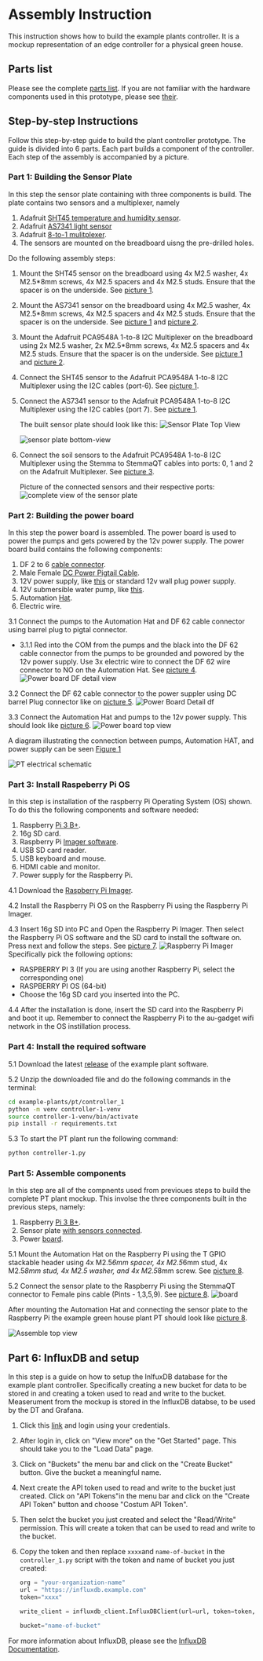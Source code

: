 # Assembly Instruction

This instruction shows how to build the example plants controller. It is a mockup representation of an edge controller for a physical green house.

## Parts list

Please see the complete [parts list](../PARTS.md).
If you are not familiar with the hardware components used in this prototype,
please see [their](../../parts/hardware-pictures/parts-pictures.md).

## Step-by-step Instructions

Follow this step-by-step guide to build the plant controller prototype.
The guide is divided into 6 parts. Each part builds a component of
the controller. Each step of the assembly is accompanied by a picture.

### Part 1: Building the Sensor Plate

In this step the sensor plate containing with three components is build.
The plate contains two sensors and a multiplexer, namely

1. Adafruit [SHT45 temperature and humidity sensor](../../parts/hardware-pictures/STH45-adafruit.jpg).
1. Adafruit [AS7341 light sensor](../../parts/hardware-pictures/AS7341-adafruit.jpg)
1. Adafruit [8-to-1 mulitplexer](../../parts/hardware-pictures/PCA9548-adafruit.jpg).
1. The sensors are mounted on the breadboard uisng the pre-drilled holes.

Do the following assembly steps:

1. Mount the SHT45 sensor on the breadboard using 4x M2.5 washer,
    4x M2.5*8mm screws, 4x M2.5 spacers and 4x M2.5 studs. Ensure that
    the spacer is on the underside. See [picture 1](#sensor-plate-top-view).

2. Mount the AS7341 sensor on the breadboard using 4x M2.5 washer, 4x M2.5*8mm screws,
   4x M2.5 spacers and 4x M2.5 studs. Ensure that the spacer is on the underside.
   See [picture 1](#sensor-plate-top-view) and [picture 2](#sensor-plate-bottom-view).

3. Mount the Adafruit PCA9548A 1-to-8 I2C Multiplexer on the breadboard using
   2x M2.5 washer, 2x M2.5*8mm screws, 4x M2.5 spacers and 4x M2.5 studs.
   Ensure that the spacer is on the underside. See
   [picture 1](#sensor-plate-top-view) and [picture 2](#sensor-plate-bottom-view).

4. Connect the SHT45 sensor to the Adafruit PCA9548A 1-to-8 I2C Multiplexer
   using the I2C cables (port-6). See [picture 1](#sensor-plate-top-view).

5. Connect the AS7341 sensor to the Adafruit PCA9548A 1-to-8 I2C Multiplexer
   using the I2C cables (port 7). See [picture 1](#sensor-plate-top-view).

   <!-- markdownlint-disable MD013 -->
   <a id="sensor-plate-top-view"></a>

   The built sensor plate should look like this:
   ![Sensor Plate Top View](pictures/sensor-plate.jpg)

   <!-- markdownlint-disable MD013 -->
   <a id="sensor-plate-bottom-view"></a>

   ![sensor plate bottom-view](pictures/sensor_plate_bottom.jpg)

6. Connect the soil sensors to the Adafruit PCA9548A 1-to-8 I2C Multiplexer
   using the Stemma to StemmaQT cables into ports: 0, 1 and 2 on
   the Adafruit Multiplexer.
   See [picture 3](#complete-view-of-the-sensor-plate).

   <!-- markdownlint-disable MD013 -->
   <a id="complete-view-of-the-sensor-plate"></a>

   Picture of the connected sensors and their respective ports:
   ![complete view of the sensor plate](pictures/sensors.jpg)

### Part 2: Building the power board

In this step the power board is assembled. The power board is used to power
the pumps and gets powered by the 12v power supply. The power board build
contains the following components:

1. DF 2 to 6 [cable connector](../../parts/hardware-pictures/df-2-6-out-lever-cable-connector.jpg).
1. Male Female [DC Power Pigtail Cable](../../parts/hardware-pictures/male-female-power-pigtail-cable.jpg).
1. 12V power supply, like [this](../../parts/hardware-pictures/adjustable-power-supply-dc.jpg) or standard 12v wall plug power supply.
1. 12V submersible water pump, like [this](../../parts/hardware-pictures/12v-pump.jpg).
1. Automation [Hat](../../parts/hardware-pictures/automation-hat.jpg).
1. Electric wire.

3.1 Connect the pumps to the Automation Hat and DF 62 cable connector using barrel plug to pigtal connector. 

- 3.1.1 Red into the COM from the pumps and the black into the DF 62 cable connector from the pumps to be grounded and powored by the 12v power supply. Use 3x electric wire to connect the DF 62 wire connector to NO on the Automation Hat. See [picture 4](#power-board-zoom-detail-view). <!-- markdownlint-disable MD013 -->
<a id="power-board-zoom-detail-view"></a>
![Power board DF detail view](pictures/power-board-detail-top.png)

3.2 Connect the DF 62 cable connector to the power suppler using DC barrel Plug connector like on [picture 5](#power-board-detail-df).
    <!-- markdownlint-disable MD013 -->
    <a id="power-board-detail-df"></a>
    ![Power Board Detail df](pictures/power-board-detail-df.png)

3.3 Connect the Automation Hat and pumps to the 12v power supply.
    This should look like [picture 6](#power-board-top-view).
    <!-- markdownlint-disable MD013 -->
    <a id="power-board-top-view"></a>
    ![Power board top view](pictures/motors.jpg)

A diagram illustrating the connection between pumps, Automation HAT, and power supply
can be seen [Figure 1](#pt-electrical-schematic)
<!-- markdownlint-disable MD013 -->
<a id="pt-electrical-schematic"></a>
![PT electrical schematic](..\PT-electrical-schematic-v0.2.0.png)

### Part 3: Install Raspeberry Pi OS

In this step is installation of the raspberry Pi
Operating System (OS) shown. To do this the following components
and software needed:

1. Raspberry [Pi 3 B+](../../parts/hardware-pictures/Raspberry-Pi-3-Model-BPlus.jpg).
1. 16g SD card.
1. Raspberry Pi [Imager software](https://www.raspberrypi.com/software/).
1. USB SD card reader.
1. USB keyboard and mouse.
1. HDMI cable and monitor.
1. Power supply for the Raspberry Pi.

4.1 Download the [Raspberry Pi Imager](https://www.raspberrypi.com/software/).

4.2 Install the Raspberry Pi OS on the Raspberry Pi using the Raspberry Pi Imager.

4.3 Insert 16g SD into PC and Open the Raspberry Pi Imager. Then select
    the Raspberry Pi OS software and the SD card to install the software on.
    Press next and follow the steps. See [picture 7](#raspberry-pi-imager).
    <!-- markdownlint-disable MD013 -->
    <a id="raspberry-pi-imager"></a>
    ![Raspberry Pi Imager](pictures/raspberry-pi-imager.png)
    Specifically pick the following options:

- RASPBERRY PI 3 (If you are using another Raspberry Pi, select the corresponding one)
- RASPBERRY PI OS (64-bit)
- Choose the 16g SD card you inserted into the PC.

4.4 After the installation is done, insert the SD card into the Raspberry Pi
    and boot it up. Remember to connect the Raspberry Pi to the au-gadget
    wifi network in the OS instillation process.

### Part 4: Install the required software

5.1 Download the latest
    [release](https://github.com/INTO-CPS-Association/example-plants/releases/tag/greenhouse-1_v0.1)
    of the example plant software.

5.2 Unzip the downloaded file and do the following commands in the terminal:

   ```bash
   cd example-plants/pt/controller_1
   python -m venv controller-1-venv
   source controller-1-venv/bin/activate
   pip install -r requirements.txt
   ```

5.3 To start the PT plant run the following command:

   ```bash
   python controller-1.py
   ```

### Part 5: Assemble components

In this step are all of the compnents used from previoues steps to build the complete PT plant mockup. This involse the three components built in the previous steps, namely:

1. Raspberry [Pi 3 B+](../../parts/hardware-pictures/Raspberry-Pi-3-Model-BPlus.jpg).
1. Sensor plate [with sensors connected](pictures/sensors.jpg).
1. Power [board](pictures/motors.jpg).

5.1 Mount the Automation Hat on the Raspberry Pi using the T GPIO stackable
    header using 4x M2.5*6mm spacer, 4x M2.5*6mm stud,
    4x M2.5*8mm stud, 4x M2.5 washer, and 4x M2.5*8mm screw.
    See [picture 8](#pin-connections-view).

5.2 Connect the sensor plate to the Raspberry Pi using the StemmaQT connector to Female pins cable (Pints - 1,3,5,9). See [picture 8](#pin-connections-view).
    <!-- markdownlint-disable MD013 -->
    <a id="pin-connections-view"></a>
    ![board](pictures/t-gpio.jpg)

After mounting the Automation Hat and connecting the sensor plate to the Raspberry Pi
the example green house plant PT should look like [picture 8](#assemble-top-view).

<!-- markdownlint-disable MD013 -->
<a id="assemble-top-view"></a>
![Assemble top view](pictures/complete-setup.jpg)

## Part 6: InfluxDB and setup

In this step is a guide on how to setup the InlfuxDB database for
the example plant controller. Specifically creating a new bucket for data
to be stored in and creating a token used to read and write to the bucket.
Measerument from the mockup is stored in the InfluxDB databse, to be used
by the DT and Grafana.

1. Click this [link](https://dtl-server-2.st.lab.au.dk:8086) and login
   using your credentials.

2. After login in, click on "View more" on the "Get Started" page. This should take you
   to the "Load Data" page.

3. Click on "Buckets" the menu bar and click on the "Create Bucket" button.
   Give the bucket a meaningful name.

4. Next create the API token used to read and write to the bucket just created. Click on
   "API Tokens"in the menu bar and click on the "Create API Token" button and
   choose "Costum API Token".

5. Then selct the bucket you just created and select the "Read/Write" permission.
   This will create a token that can be used to read and write to the bucket.

6. Copy the token and then replace `xxxx`and `name-of-bucket` in
   the `controller_1.py` script with the token and name of bucket you just created:

    ```python
    org = "your-organization-name"
    url = "https://influxdb.example.com"
    token="xxxx"
    
    write_client = influxdb_client.InfluxDBClient(url=url, token=token, org=org)
    
    bucket="name-of-bucket"
    ```

For more information about InfluxDB, please see the [InfluxDB Documentation](https://docs.influxdata.com/).
